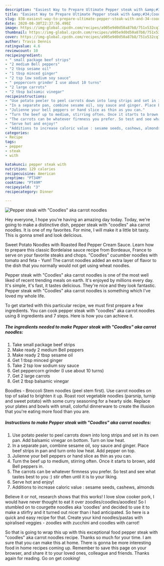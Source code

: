 ```yaml
---
description: "Easiest Way to Prepare Ultimate Pepper steak with &amp;#34;Coodles&amp;#34; aka carrot noodles"
title: "Easiest Way to Prepare Ultimate Pepper steak with &amp;#34;Coodles&amp;#34; aka carrot noodles"
slug: 838-easiest-way-to-prepare-ultimate-pepper-steak-with-and-34-coodles-and-34-aka-carrot-noodles
date: 2020-08-30T22:37:56.490Z
image: https://img-global.cpcdn.com/recipes/a905e9d0d50a87b8/751x532cq70/pepper-steak-with-coodles-aka-carrot-noodles-recipe-main-photo.jpg
thumbnail: https://img-global.cpcdn.com/recipes/a905e9d0d50a87b8/751x532cq70/pepper-steak-with-coodles-aka-carrot-noodles-recipe-main-photo.jpg
cover: https://img-global.cpcdn.com/recipes/a905e9d0d50a87b8/751x532cq70/pepper-steak-with-coodles-aka-carrot-noodles-recipe-main-photo.jpg
author: Travis Dennis
ratingvalue: 4.6
reviewcount: 10
recipeingredient:
- " small package beef strips"
- "2 medium Bell peppers"
- "2 tbsp sesame oil"
- "1 tbsp minced ginger"
- "2 tsp low sodium soy sauce"
- " peppercorn grinder I use about 10 turns"
- "2 large carrots"
- "2 tbsp balsamic vinegar"
recipeinstructions:
- "Use potato peeler to peel carrots down into long strips and set in its own pan. Add balsamic vinegar on bottom. Turn on low heat."
- "In a separate pan, combine sesame oil, soy sauce and ginger. Place beef strips in pan and turn onto low heat. Add pepper on top."
- "Julienne your bell peppers or hand slice as thin as you can."
- "Turn the beef up to medium, stirring often. Once it starts to brown, add Bell peppers in."
- "The carrots can be whatever firmness you prefer. So test and see what tastes best to you :) stir often until it is to your liking."
- "Serve hot and enjoy!"
- "Additions to increase caloric value : sesame seeds, cashews, almonds"
categories:
- Recipe
tags:
- pepper
- steak
- with

katakunci: pepper steak with 
nutrition: 129 calories
recipecuisine: American
preptime: "PT34M"
cooktime: "PT49M"
recipeyield: "3"
recipecategory: Dinner

---
```



![Pepper steak with &#34;Coodles&#34; aka carrot noodles](https://img-global.cpcdn.com/recipes/a905e9d0d50a87b8/751x532cq70/pepper-steak-with-coodles-aka-carrot-noodles-recipe-main-photo.jpg)

Hey everyone, I hope you're having an amazing day today. Today, we're going to make a distinctive dish, pepper steak with &#34;coodles&#34; aka carrot noodles. It is one of my favorites. For mine, I will make it a little bit tasty. This is gonna smell and look delicious.

Sweet Potato Noodles with Roasted Red Pepper Cream Sauce. Learn how to prepare this classic Bordelaise sauce recipe from Bordeaux, France to serve on your favorite steaks and chops. &#34;Coodles&#34; cucumber noodles with tomato and feta - Yum! The carrot noodles added an extra layer of flavor to the dish that you normally would not get using wheat noodles.

Pepper steak with &#34;Coodles&#34; aka carrot noodles is one of the most well liked of recent trending meals on earth. It's enjoyed by millions every day. It's simple, it's fast, it tastes delicious. They're nice and they look fantastic. Pepper steak with &#34;Coodles&#34; aka carrot noodles is something which I've loved my whole life.


To get started with this particular recipe, we must first prepare a few ingredients. You can cook pepper steak with &#34;coodles&#34; aka carrot noodles using 8 ingredients and 7 steps. Here is how you can achieve it.

<!--inarticleads1-->

##### The ingredients needed to make Pepper steak with &#34;Coodles&#34; aka carrot noodles:

1. Take  small package beef strips
1. Make ready 2 medium Bell peppers
1. Make ready 2 tbsp sesame oil
1. Get 1 tbsp minced ginger
1. Take 2 tsp low sodium soy sauce
1. Get  peppercorn grinder (I use about 10 turns)
1. Get 2 large carrots
1. Get 2 tbsp balsamic vinegar


Boodles - Broccoli Stem noodles (peel stem first). Use carrot noodles on top of salad to brighten it up. Roast root vegetable noodles (parsnip, turnip and sweet potato) with some curry seasoning for a hearty side. Replace your plates and bowls with small, colorful dinnerware to create the illusion that you&#39;re eating more food than you are. 

<!--inarticleads2-->

##### Instructions to make Pepper steak with &#34;Coodles&#34; aka carrot noodles:

1. Use potato peeler to peel carrots down into long strips and set in its own pan. Add balsamic vinegar on bottom. Turn on low heat.
1. In a separate pan, combine sesame oil, soy sauce and ginger. Place beef strips in pan and turn onto low heat. Add pepper on top.
1. Julienne your bell peppers or hand slice as thin as you can.
1. Turn the beef up to medium, stirring often. Once it starts to brown, add Bell peppers in.
1. The carrots can be whatever firmness you prefer. So test and see what tastes best to you :) stir often until it is to your liking.
1. Serve hot and enjoy!
1. Additions to increase caloric value : sesame seeds, cashews, almonds


Believe it or not, research shows that this works! I love slow cooker pork, I would have never thought to eat it over zoodles/coodles/aoodles! So I stumbled on to courgette noodles aka &#39;coodles&#39; and decided to use it to make a stirfry and it turned out nicer than i had anticipated. So here is a quick and easy recipe for that. Create your kind noodles/pastas with spiralised veggies - zoodles with zucchini and coodles with carrot! 

So that is going to wrap this up with this exceptional food pepper steak with &#34;coodles&#34; aka carrot noodles recipe. Thanks so much for your time. I am sure that you can make this at home. There is gonna be more interesting food in home recipes coming up. Remember to save this page on your browser, and share it to your loved ones, colleague and friends. Thanks again for reading. Go on get cooking!
